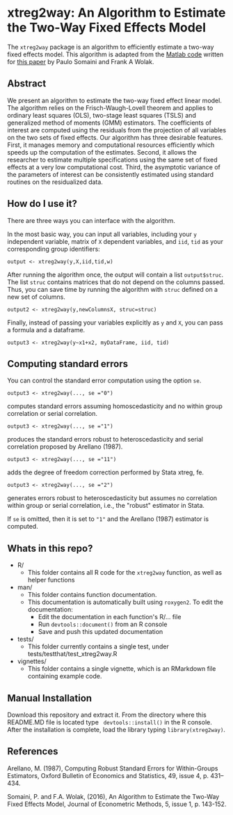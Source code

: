 # xtreg2way: An Algorithm to Estimate the Two-Way Fixed Effects Model 

The `xtreg2way` package is an algorithm to efficiently estimate a two-way fixed effects model.  This algorithm is adapted from the [Matlab code](https://soma.people.stanford.edu/research) written for [this paper](https://soma.people.stanford.edu/sites/g/files/sbiybj4171/f/jem-2014-0008.pdf) by Paulo Somaini and Frank A Wolak.  

## Abstract
We present an algorithm to estimate the two-way fixed effect linear model. The algorithm relies on
the Frisch-Waugh-Lovell theorem and applies to ordinary least squares (OLS), two-stage least squares (TSLS)
and generalized method of moments (GMM) estimators. The coefficients of interest are computed using the
residuals from the projection of all variables on the two sets of fixed effects. Our algorithm has three desirable
features. First, it manages memory and computational resources efficiently which speeds up the computation of the estimates. Second, it allows the researcher to estimate multiple specifications using the same set
of fixed effects at a very low computational cost. Third, the asymptotic variance of the parameters of interest
can be consistently estimated using standard routines on the residualized data. 

## How do I use it?

There are three ways you can interface with the algorithm.

In the most basic way, you can input all variables, including your `y` independent variable, matrix of `X` dependent variables, and `iid`, `tid` as your corresponding group identifiers:

`output <- xtreg2way(y,X,iid,tid,w)`

After running the algorithm once, the output will contain a list `output$struc`.  The list `struc` contains matrices that do not depend on the columns passed.  Thus, you can save time by running the algorithm with `struc` defined on a new set of columns.

`output2 <- xtreg2way(y,newColumnsX, struc=struc)`

Finally, instead of passing your variables explicitly as `y` and `X`, you can pass a formula and a dataframe.

`output3 <- xtreg2way(y~x1+x2, myDataFrame, iid, tid)`

## Computing standard errors

You can control the standard error computation using the option `se`.

`output3 <- xtreg2way(..., se ="0")`

computes standard errors assuming homoscedasticity and no within  group correlation or serial correlation.

`output3 <- xtreg2way(..., se ="1")`

produces the standard errors robust to heteroscedasticity and serial correlation proposed by Arellano (1987).

`output3 <- xtreg2way(..., se ="11")`

adds the degree of freedom correction performed by Stata xtreg, fe. 

`output3 <- xtreg2way(..., se ="2")`

generates errors robust to heteroscedasticity but assumes no correlation within group or serial correlation, i.e., the "robust" estimator in Stata.

If `se` is omitted, then it is set to `"1"` and the Arellano (1987) estimator is computed.  

## Whats in this repo?

* R/
    * This folder contains all R code for the `xtreg2way` function, as well as helper functions
* man/
    * This folder contains function documentation.
    * This documentation is automatically built using `roxygen2`. To edit the documentation:
        * Edit the documentation in each function's R/... file
        * Run `devtools::document()` from an R console
        * Save and push this updated documentation
* tests/
     * This folder currently contains a single test, under tests/testthat/test_xtreg2way.R
* vignettes/
     * This folder contains a single vignette, which is an RMarkdown file containing example code.

## Manual Installation

Download this repository and extract it. From the directory where this README.MD file is located type ` devtools::install()` in the R console.
After the installation is complete, load the library typing `library(xtreg2way)`.

## References

Arellano, M. (1987), Computing Robust Standard Errors for Within-Groups Estimators, Oxford Bulletin of Economics and
Statistics, 49, issue 4, p. 431–434. 

Somaini, P. and F.A. Wolak, (2016), An Algorithm to Estimate the Two-Way Fixed Effects Model, Journal of Econometric Methods, 5, issue 1, p. 143-152.